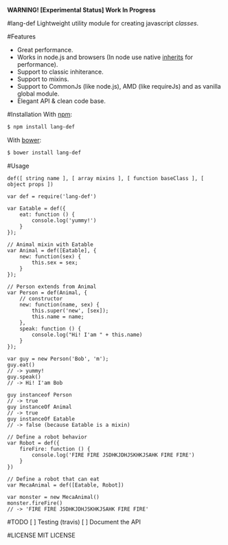 **WARNING! [Experimental Status] Work In Progress**

#lang-def
Lightweight utility module for creating javascript *classes*.

#Features
* Great performance.
* Works in node.js and browsers (In node use native [inherits](http://nodejs.org/docs/latest/api/util.html#util_util_inherits_constructor_superconstructor) for performance).
* Support to classic inhiterance.
* Support to mixins.
* Support to CommonJs (like node.js), AMD (like requireJs) and as vanilla global module.
* Elegant API & clean code base.

#Installation
With [npm][]:
```sh
$ npm install lang-def
```
With [bower][]:
```sh
$ bower install lang-def
```

#Usage
```node
def([ string name ], [ array mixins ], [ function baseClass ], [ object props ])
```

```node
var def = require('lang-def')

var Eatable = def({
	eat: function () {
		console.log('yummy!')
	}
});

// Animal mixin with Eatable
var Animal = def([Eatable], {
	new: function(sex) {
		this.sex = sex;
	}
});

// Person extends from Animal
var Person = def(Animal, {
	// constructor
	new: function(name, sex) {
		this.super('new', [sex]);
		this.name = name;
	},
	speak: function () {
		console.log("Hi! I'am " + this.name)
	}
});

var guy = new Person('Bob', 'm');
guy.eat()
// -> yummy!
guy.speak()
// -> Hi! I'am Bob

guy instanceof Person
// -> true
guy instanceOf Animal
// -> true
guy instanceOf Eatable
// -> false (because Eatable is a mixin)

// Define a robot behavior
var Robot = def({
	fireFire: function () {
		console.log('FIRE FIRE JSDHKJDHJSKHKJSAHK FIRE FIRE')
	}
})

// Define a robot that can eat
var MecaAnimal = def([Eatable, Robot])

var monster = new MecaAnimal()
monster.fireFire()
// -> 'FIRE FIRE JSDHKJDHJSKHKJSAHK FIRE FIRE'

```

#TODO
[ ] Testing (travis)
[ ] Document the API

#LICENSE
MIT LICENSE

[npm]: http://npmjs.org/
[bower]: http://bower.io/